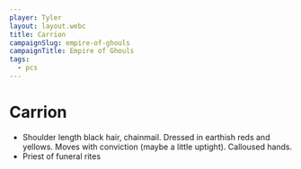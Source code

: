 ```yaml
---
player: Tyler
layout: layout.webc
title: Carrion
campaignSlug: empire-of-ghouls
campaignTitle: Empire of Ghouls
tags:
  - pcs
---
```

# Carrion

- Shoulder length black hair, chainmail. Dressed in earthish reds and yellows. Moves with conviction (maybe a little uptight). Calloused hands.
- Priest of funeral rites
